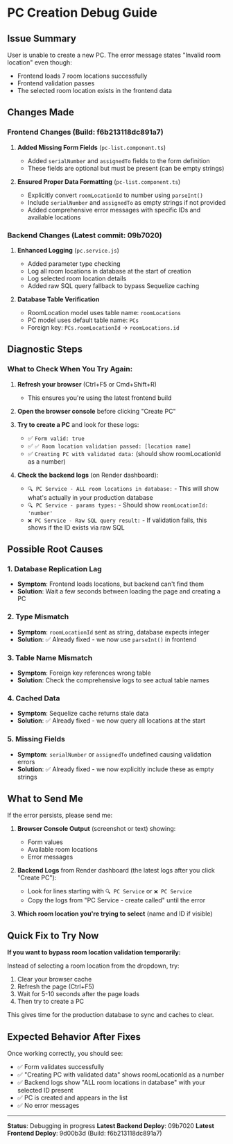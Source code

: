 # PC Creation Debug Guide

## Issue Summary
User is unable to create a new PC. The error message states "Invalid room location" even though:
- Frontend loads 7 room locations successfully
- Frontend validation passes
- The selected room location exists in the frontend data

## Changes Made

### Frontend Changes (Build: f6b213118dc891a7)
1. **Added Missing Form Fields** (`pc-list.component.ts`)
   - Added `serialNumber` and `assignedTo` fields to the form definition
   - These fields are optional but must be present (can be empty strings)

2. **Ensured Proper Data Formatting** (`pc-list.component.ts`)
   - Explicitly convert `roomLocationId` to number using `parseInt()`
   - Include `serialNumber` and `assignedTo` as empty strings if not provided
   - Added comprehensive error messages with specific IDs and available locations

### Backend Changes (Latest commit: 09b7020)
1. **Enhanced Logging** (`pc.service.js`)
   - Added parameter type checking
   - Log all room locations in database at the start of creation
   - Log selected room location details
   - Added raw SQL query fallback to bypass Sequelize caching

2. **Database Table Verification**
   - RoomLocation model uses table name: `roomLocations`
   - PC model uses default table name: `PCs`
   - Foreign key: `PCs.roomLocationId` → `roomLocations.id`

## Diagnostic Steps

### What to Check When You Try Again:

1. **Refresh your browser** (Ctrl+F5 or Cmd+Shift+R)
   - This ensures you're using the latest frontend build

2. **Open the browser console** before clicking "Create PC"

3. **Try to create a PC** and look for these logs:
   - ✅ `Form valid: true`
   - ✅ `✅ Room location validation passed: [location name]`
   - ✅ `Creating PC with validated data:` (should show roomLocationId as a number)

4. **Check the backend logs** (on Render dashboard):
   - `🔍 PC Service - ALL room locations in database:` - This will show what's actually in your production database
   - `🔍 PC Service - params types:` - Should show `roomLocationId: 'number'`
   - `❌ PC Service - Raw SQL query result:` - If validation fails, this shows if the ID exists via raw SQL

## Possible Root Causes

### 1. **Database Replication Lag**
- **Symptom**: Frontend loads locations, but backend can't find them
- **Solution**: Wait a few seconds between loading the page and creating a PC

### 2. **Type Mismatch**
- **Symptom**: `roomLocationId` sent as string, database expects integer
- **Solution**: ✅ Already fixed - we now use `parseInt()` in frontend

### 3. **Table Name Mismatch**
- **Symptom**: Foreign key references wrong table
- **Solution**: Check the comprehensive logs to see actual table names

### 4. **Cached Data**
- **Symptom**: Sequelize cache returns stale data
- **Solution**: ✅ Already fixed - we now query all locations at the start

### 5. **Missing Fields**
- **Symptom**: `serialNumber` or `assignedTo` undefined causing validation errors
- **Solution**: ✅ Already fixed - we now explicitly include these as empty strings

## What to Send Me

If the error persists, please send me:

1. **Browser Console Output** (screenshot or text) showing:
   - Form values
   - Available room locations
   - Error messages

2. **Backend Logs** from Render dashboard (the latest logs after you click "Create PC"):
   - Look for lines starting with `🔍 PC Service` or `❌ PC Service`
   - Copy the logs from "PC Service - create called" until the error

3. **Which room location you're trying to select** (name and ID if visible)

## Quick Fix to Try Now

**If you want to bypass room location validation temporarily:**

Instead of selecting a room location from the dropdown, try:
1. Clear your browser cache
2. Refresh the page (Ctrl+F5)
3. Wait for 5-10 seconds after the page loads
4. Then try to create a PC

This gives time for the production database to sync and caches to clear.

## Expected Behavior After Fixes

Once working correctly, you should see:
- ✅ Form validates successfully
- ✅ "Creating PC with validated data" shows roomLocationId as a number
- ✅ Backend logs show "ALL room locations in database" with your selected ID present
- ✅ PC is created and appears in the list
- ✅ No error messages

---

**Status**: Debugging in progress
**Latest Backend Deploy**: 09b7020
**Latest Frontend Deploy**: 9d00b3d (Build: f6b213118dc891a7)

